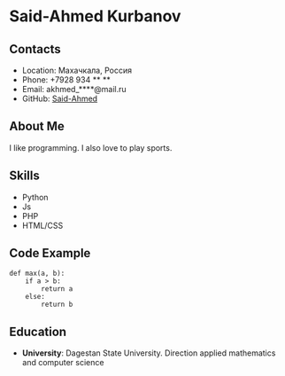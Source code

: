 # Said-Ahmed Kurbanov
## Contacts
* Location: Махачкала, Россия
* Phone: +7928 934 ** **
* Email: akhmed_****@mail.ru
* GitHub: [Said-Ahmed](https://github.com/Said-Ahmed)
## About Me
I like programming. I also love to play sports.
## Skills
* Python
* Js
* PHP
* HTML/CSS
## Code Example
``` 
def max(a, b):
    if a > b:
        return a
    else:
        return b
```
## Education
* **University**: Dagestan State University. Direction applied mathematics and computer science